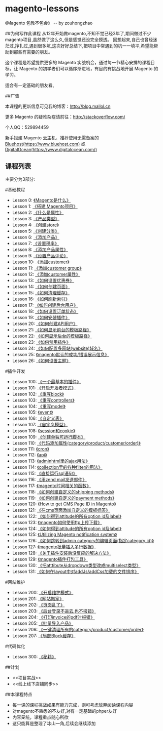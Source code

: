# magento-lessons
《Magento 包教不包会》 -- by zouhongzhao

##为何写作此课程
从12年开始做magento,不知不觉已经3年了,期间做过不少magento项目,虽然做了这么久,但是感觉还没完全摸透。
回想起来,自己也曾经迷茫过,挣扎过,遇到很多坑,这次好好总结下,把项目中常遇到的坑一一填平,希望能帮助到那些有需要的朋友。

这个课程是希望提供更多的 Magento 实战机会，通过每一节精心安排的课程目标，让 Magento 的初学者们可以循序渐进地，有目的有挑战地开展 Magento 的学习。

适合有一定基础的朋友看。

##广告

本课程的更新信息可见我的博客：http://blog.mallol.cn

更多 Magento 的疑难杂症请前往：http://stackoverflow.com/

个人QQ：529894459

新手搭建 Magento 云主机，推荐使用无需备案的 [Bluehost(https://www.bluehost.com)](https://www.bluehost.com) 或 [DigitalOcean(https://www.digitalocean.com/)](https://www.digitalocean.com/?refcode=59a08293127f)

## 课程列表

主要分为3部分:

#基础教程

* Lesson 0: [《Magento是什么》](https://github.com/zouhongzhao/magento-lessons/tree/master/基础教程/lesson0)
* Lesson 1: [《搭建 Magento项目》](https://github.com/zouhongzhao/magento-lessons/tree/master/基础教程/lesson1)
* Lesson 2: [《什么是属性》](https://github.com/zouhongzhao/magento-lessons/tree/master/基础教程/lesson2)
* Lesson 3: [《产品类型》](https://github.com/zouhongzhao/magento-lessons/tree/master/基础教程/lesson3)
* Lesson 4: [《创建store》](https://github.com/zouhongzhao/magento-lessons/tree/master/基础教程/lesson4)
* Lesson 5: [《创建分类》](https://github.com/zouhongzhao/magento-lessons/tree/master/基础教程/lesson5)
* Lesson 6: [《添加产品》](https://github.com/zouhongzhao/magento-lessons/tree/master/基础教程/lesson6)
* Lesson 7: [《设置税率》](https://github.com/zouhongzhao/magento-lessons/tree/master/基础教程/lesson7)
* Lesson 8: [《添加产品属性》](https://github.com/zouhongzhao/magento-lessons/tree/master/基础教程/lesson8)
* Lesson 9: [《设置产品评论》](https://github.com/zouhongzhao/magento-lessons/tree/master/基础教程/lesson9)
* Lesson 10: [《添加customer》](https://github.com/zouhongzhao/magento-lessons/tree/master/基础教程/lesson10)
* Lesson 11: [《添加customer group》](https://github.com/zouhongzhao/magento-lessons/tree/master/基础教程/lesson11)
* Lesson 12: [《添加customer属性》](https://github.com/zouhongzhao/magento-lessons/tree/master/基础教程/lesson12)
* Lesson 13: [《如何设置优惠券》](https://github.com/zouhongzhao/magento-lessons/tree/master/基础教程/lesson13)
* Lesson 14: [《如何创建页面》](https://github.com/zouhongzhao/magento-lessons/tree/master/基础教程/lesson14)
* Lesson 15: [《如何清理缓存》](https://github.com/zouhongzhao/magento-lessons/tree/master/基础教程/lesson15)
* Lesson 16: [《如何刷新索引》](https://github.com/zouhongzhao/magento-lessons/tree/master/基础教程/lesson16)
* Lesson 17: [《如何创建后台用户》](https://github.com/zouhongzhao/magento-lessons/tree/master/基础教程/lesson17)
* Lesson 18: [《如何设置订单状态》](https://github.com/zouhongzhao/magento-lessons/tree/master/基础教程/lesson18)
* Lesson 19: [《如何安装插件》](https://github.com/zouhongzhao/magento-lessons/tree/master/基础教程/lesson19)
* Lesson 20: [《如何创建API用户》](https://github.com/zouhongzhao/magento-lessons/tree/master/基础教程/lesson20)
* Lesson 21: [《如何显示前台的模板路径》](https://github.com/zouhongzhao/magento-lessons/tree/master/基础教程/lesson21)
* Lesson 22: [《如何显示后台的模板路径》](https://github.com/zouhongzhao/magento-lessons/tree/master/基础教程/lesson22)
* Lesson 23: [《如何禁用插件》](https://github.com/zouhongzhao/magento-lessons/tree/master/基础教程/lesson23)
* Lesson 24: [《如何配置多网站(website)域名》](https://github.com/zouhongzhao/magento-lessons/tree/master/基础教程/lesson24)
* Lesson 25: [《magento默认的成功/错误展示信息》](https://github.com/zouhongzhao/magento-lessons/tree/master/基础教程/lesson25)
* Lesson 26: [《如何设置主题》](https://github.com/zouhongzhao/magento-lessons/tree/master/基础教程/lesson26)


#插件开发

* Lesson 100: [《一个最基本的插件》](https://github.com/zouhongzhao/magento-lessons/tree/master/插件开发/lesson100)
* Lesson 101: [《开启开发者模式》](https://github.com/zouhongzhao/magento-lessons/tree/master/插件开发/lesson101)
* Lesson 102: [《重写block》](https://github.com/zouhongzhao/magento-lessons/tree/master/插件开发/lesson102)
* Lesson 103: [《重写controllers》](https://github.com/zouhongzhao/magento-lessons/tree/master/插件开发/lesson103)
* Lesson 104: [《重写model》](https://github.com/zouhongzhao/magento-lessons/tree/master/插件开发/lesson104)
* Lesson 105: [《event》](https://github.com/zouhongzhao/magento-lessons/tree/master/插件开发/lesson105)
* Lesson 106: [《自定义表》](https://github.com/zouhongzhao/magento-lessons/tree/master/插件开发/lesson106)
* Lesson 107: [《自定义模型》](https://github.com/zouhongzhao/magento-lessons/tree/master/插件开发/lesson107)
* Lesson 108: [《session和cookie》](https://github.com/zouhongzhao/magento-lessons/tree/master/插件开发/lesson108)
* Lesson 109: [《创建单独可运行脚本》](https://github.com/zouhongzhao/magento-lessons/tree/master/插件开发/lesson109)
* Lesson 110: [《代码添加属性(category/product/customer/order)》](https://github.com/zouhongzhao/magento-lessons/tree/master/插件开发/lesson110)
* Lesson 111: [《cron》](https://github.com/zouhongzhao/magento-lessons/tree/master/插件开发/lesson111)
* Lesson 112: [《api》](https://github.com/zouhongzhao/magento-lessons/tree/master/插件开发/lesson112)
* Lesson 113: [《adminhtml里的ajax用法》](https://github.com/zouhongzhao/magento-lessons/tree/master/插件开发/lesson113)
* Lesson 114: [《collection里的各种filter的用法》](https://github.com/zouhongzhao/magento-lessons/tree/master/插件开发/lesson114)
* Lesson 115: [《直接运行sql语句》](https://github.com/zouhongzhao/magento-lessons/tree/master/插件开发/lesson115)
* Lesson 116: [《用zend mail发送邮件》](https://github.com/zouhongzhao/magento-lessons/tree/master/插件开发/lesson116)
* Lesson 117: [《magento时间相关的函数》](https://github.com/zouhongzhao/magento-lessons/tree/master/插件开发/lesson117)
* Lesson 118: [《如何创建自定义的shipping methods》](https://github.com/zouhongzhao/magento-lessons/tree/master/插件开发/lesson118)
* Lesson 119: [《如何创建自定义的payment methods》](https://github.com/zouhongzhao/magento-lessons/tree/master/插件开发/lesson119)
* Lesson 120: [《How to get CMS Page ID in Magento》](https://github.com/zouhongzhao/magento-lessons/tree/master/插件开发/lesson120)
* Lesson 121: [《在cms页面添加自定义的模板标签》](https://github.com/zouhongzhao/magento-lessons/tree/master/插件开发/lesson121)
* Lesson 122: [《如何得到attitude的所有option id及label》](https://github.com/zouhongzhao/magento-lessons/tree/master/插件开发/lesson122)
* Lesson 123: [《magento如何使用ftp上传下载》](https://github.com/zouhongzhao/magento-lessons/tree/master/插件开发/lesson123)
* Lesson 124: [《如何得到attitude的所有option id及label》](https://github.com/zouhongzhao/magento-lessons/tree/master/插件开发/lesson124)
* Lesson 125: [《Utilizing Magento notification system》](https://github.com/zouhongzhao/magento-lessons/tree/master/插件开发/lesson125)
* Lesson 126: [《如何跳转到admin category的编辑页面(指定category id)》](https://github.com/zouhongzhao/magento-lessons/tree/master/插件开发/lesson126)
* Lesson 127: [《magento批量插入多行数据》](https://github.com/zouhongzhao/magento-lessons/tree/master/插件开发/lesson127)
* Lesson 128: [《关于插件安装后没反应的解决方法》](https://github.com/zouhongzhao/magento-lessons/tree/master/插件开发/lesson128)
* Lesson 129: [《magento插件打包工具》](https://github.com/zouhongzhao/magento-lessons/tree/master/插件开发/lesson129)
* Lesson 130: [《把atttibute从dropdown类型改成multiselect类型》](https://github.com/zouhongzhao/magento-lessons/tree/master/插件开发/lesson130)
* Lesson 131: [《如何在layout中对addJs/addCss加载的文件排序》](https://github.com/zouhongzhao/magento-lessons/tree/master/插件开发/lesson131)

#网站维护

* Lesson 200: [《开启维护模式》](https://github.com/zouhongzhao/magento-lessons/tree/master/网站维护/lesson200)
* Lesson 201: [《网站搬家》](https://github.com/zouhongzhao/magento-lessons/tree/master/网站维护/lesson201)
* Lesson 202: [《页面乱了》](https://github.com/zouhongzhao/magento-lessons/tree/master/网站维护/lesson202)
* Lesson 203: [《后台登录不进去,也不报错》](https://github.com/zouhongzhao/magento-lessons/tree/master/网站维护/lesson203)
* Lesson 204: [《打印invoice的pdf时报错》](https://github.com/zouhongzhao/magento-lessons/tree/master/网站维护/lesson204)
* Lesson 205: [《批量导入产品》](https://github.com/zouhongzhao/magento-lessons/tree/master/网站维护/lesson205)
* Lesson 206: [《一键清理所有的category/product/customer/order》](https://github.com/zouhongzhao/magento-lessons/tree/master/网站维护/lesson206)
* Lesson 207: [《局部Block缓存》](https://github.com/zouhongzhao/magento-lessons/tree/master/网站维护/lesson207)


#代码优化

* Lesson 300: [《秘籍》](https://github.com/zouhongzhao/magento-lessons/tree/master/网站维护/lesson300)

##计划
* <<项目实战>>
* <<线上线下店铺同步>>

##本课程特点
* 每一课的课程挑战如果有能力完成，则可考虑放弃阅读课程内容
* 对magento不熟悉的不友好,对有一定基础的phper友好
* 内容笼统，课程重点随心所欲
* 这只能算是整理了冰山一角,后续会继续添加

